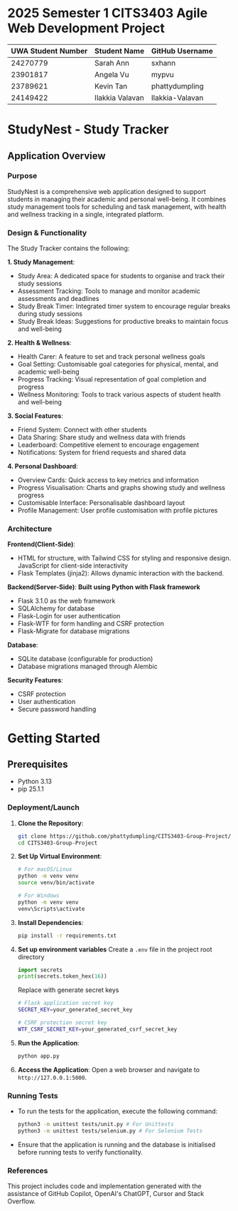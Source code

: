 # 2025 Semester 1 CITS3403 Agile Web Development Project

| UWA Student Number | Student Name    | GitHub Username |
| ------------------ | --------------- | --------------- |
| 24270779           | Sarah Ann       | sxhann          |
| 23901817           | Angela Vu       | mypvu           |
| 23789621           | Kevin Tan       | phattydumpling  |
| 24149422           | Ilakkia Valavan | Ilakkia-Valavan |

# StudyNest - Study Tracker


## Application Overview

### Purpose
StudyNest is a comprehensive web application designed to support students in managing their academic and personal well-being. It combines study management tools for scheduling and task management, with health and wellness tracking in a single, integrated platform.

### Design & Functionality
The Study Tracker contains the following:

**1. Study Management**:
- Study Area: A dedicated space for students to organise and track their study sessions
- Assessment Tracking: Tools to manage and monitor academic assessments and deadlines
- Study Break Timer: Integrated timer system to encourage regular breaks during study sessions
- Study Break Ideas: Suggestions for productive breaks to maintain focus and well-being
  
**2. Health & Wellness**:
- Health Carer: A feature to set and track personal wellness goals
- Goal Setting: Customisable goal categories for physical, mental, and academic well-being
- Progress Tracking: Visual representation of goal completion and progress
- Wellness Monitoring: Tools to track various aspects of student health and well-being
  
**3. Social Features**:
- Friend System: Connect with other students
- Data Sharing: Share study and wellness data with friends
- Leaderboard: Competitive element to encourage engagement
- Notifications: System for friend requests and shared data
  
**4. Personal Dashboard**:
- Overview Cards: Quick access to key metrics and information
- Progress Visualisation: Charts and graphs showing study and wellness progress
- Customisable Interface: Personalisable dashboard layout
- Profile Management: User profile customisation with profile pictures


### Architecture
**Frontend(Client-Side)**:
- HTML for structure, with Tailwind CSS for styling and responsive design. JavaScript for client-side interactivity
- Flask Templates (jinja2): Allows dynamic interaction with the backend.
  
**Backend(Server-Side)**:
**Built using Python with Flask framework**
- Flask 3.1.0 as the web framework
- SQLAlchemy for database
- Flask-Login for user authentication
- Flask-WTF for form handling and CSRF protection
- Flask-Migrate for database migrations

**Database**:
- SQLite database (configurable for production)
- Database migrations managed through Alembic
  
**Security Features**:
- CSRF protection
- User authentication
- Secure password handling

# Getting Started

## Prerequisites
- Python 3.13
- pip 25.1.1
  
### Deployment/Launch
1. **Clone the Repository**: 
   ```bash
   git clone https://github.com/phattydumpling/CITS3403-Group-Project/
   cd CITS3403-Group-Project
   ```
2. **Set Up Virtual Environment**:
   ```bash
   # For macOS/Linux
   python -m venv venv
   source venv/bin/activate

   # For Windows
   python -m venv venv
   venv\Scripts\activate
   ```
3. **Install Dependencies**:
   ```bash
   pip install -r requirements.txt
   ```
4. **Set up environment variables**
   Create a `.env` file in the project root directory
   ```python
   import secrets
   print(secrets.token_hex(16))
   ```
   Replace with generate secret keys
   ```bash
   # Flask application secret key
   SECRET_KEY=your_generated_secret_key

   # CSRF protection secret key
   WTF_CSRF_SECRET_KEY=your_generated_csrf_secret_key
   ```
5. **Run the Application**:
   ```bash
   python app.py
   ```
6. **Access the Application**:
   Open a web browser and navigate to `http://127.0.0.1:5000`.


### Running Tests
- To run the tests for the application, execute the following command:
   ```bash
   python3 -m unittest tests/unit.py # For Unittests
   python3 -m unittest tests/selenium.py # For Selenium Tests
   ```
- Ensure that the application is running and the database is initialised before running tests to verify functionality.

### References
This project includes code and implementation generated with the assistance of GitHub Copilot, OpenAI's ChatGPT, Cursor and Stack Overflow.
